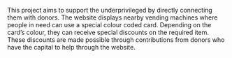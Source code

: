 This project aims to support the underprivileged by directly connecting them with donors. The website displays nearby vending machines where people in need can use a special colour coded card. Depending on the card’s colour, they can receive special discounts on the required item. These discounts are made possible through contributions from donors who have the capital to help through the website.
